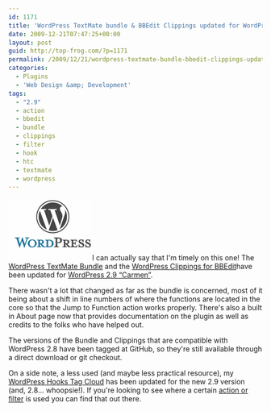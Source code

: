 ```yaml
---
id: 1171
title: 'WordPress TextMate bundle & BBEdit Clippings updated for WordPress 2.9'
date: 2009-12-21T07:47:25+00:00
layout: post
guid: http://top-frog.com/?p=1171
permalink: /2009/12/21/wordpress-textmate-bundle-bbedit-clippings-updated-for-wordpress-2-9/
categories:
  - Plugins
  - 'Web Design &amp; Development'
tags:
  - "2.9"
  - action
  - bbedit
  - bundle
  - clippings
  - filter
  - hook
  - htc
  - textmate
  - wordpress
---
```

<img class="alignright" src="/assets/wp-logo-cropped.png?resize=166%2C124" alt="" title="wp-logo-cropped" />I can actually say that I'm timely on this one! The [WordPress TextMate Bundle](/projects/wordpress-textmate-bundle) and the [WordPress Clippings for BBEdit](/projects/wordpress-clippings-for-bbedit/)have been updated for [WordPress 2.9 &#8220;Carmen&#8221;](http://codex.wordpress.org/Version_2.9). 

There wasn't a lot that changed as far as the bundle is concerned, most of it being about a shift in line numbers of where the functions are located in the core so that the Jump to Function action works properly. There's also a built in About page now that provides documentation on the plugin as well as credits to the folks who have helped out. 

The versions of the Bundle and Clippings that are compatible with WordPress 2.8 have been tagged at GitHub, so they're still available through a direct download or git checkout.

On a side note, a less used (and maybe less practical resource), my [WordPress Hooks Tag Cloud](/htc) has been updated for the new 2.9 version (and, 2.8… whoopsie!). If you're looking to see where a certain [action or filter](http://codex.wordpress.org/Plugin_API) is used you can find that out there.